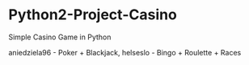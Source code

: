 # Python2-Project-Casino
Simple Casino Game in Python

aniedziela96 - Poker + Blackjack, 
helseslo - Bingo + Roulette + Races
